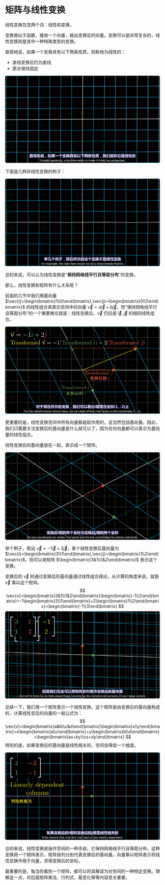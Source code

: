 # 矩阵与线性变换

线性变换包含两个词：线性和变换。

变换类似于函数，接收一个向量，输出变换后的向量。变换可以是非常复杂的，线性变换则是其中一种特殊类型的变换。

直观地说，如果一个变换具有以下两条性质，则称他为线性的：

* 直线变换后仍为直线
* 原点保持固定

<img class="img-shadow" src="https://raw.githubusercontent.com/yamsfeer/pic-bed/master/e6c9d24egy1h2wjmrwz0sg20k00b91af.gif" alt="线性变换" style="zoom:75%;" />

下面是几种非线性变换的例子：

<img class="img-shadow" src="https://raw.githubusercontent.com/yamsfeer/pic-bed/master/e6c9d24egy1h2wjmycsimg20k00b94qq.gif" alt="非线性变换" style="zoom:75%;" />

总的来说，可以认为线性变换是”**保持网格线平行且等距分布**“的变换。

那么，线性变换和矩阵有什么关系呢？

前面的几节中我们用基向量 $\vec{i}=\begin{bmatrix}1\\0\end{bmatrix},\vec{j}=\begin{bmatrix}0\\1\end{bmatrix}$ 的线性组合来表示空间中的向量 $\vec{v} = a\vec{i}+b\vec{j}$，而”保持网格线平行且等距分布“的一个重要推论就是：线性变换后，$\vec{v}$ 仍旧是 $\vec{i},\vec{j}$ 的相同线性组合。

<img class="img-shadow" src="https://raw.githubusercontent.com/yamsfeer/pic-bed/master/e6c9d24egy1h2woz29qb4g20k00b9467.gif" alt="Kapture 2022-06-05 at 00.44.31" style="zoom:75%;" />

更重要的是，线性变换空间中所有向量都是起作用的，这当然包括基向量。因此，我们只需要关注变换后的基向量是什么就可以了，因为任何向量都可以表示为基向量的线性组合。

线性变换后的基向量放在一起，表示成一个矩阵。

<img class="img-shadow" src="https://raw.githubusercontent.com/yamsfeer/pic-bed/master/e6c9d24egy1h2wjmztk2xg20k00b9qfa.gif" alt="矩阵表示线性变换" style="zoom:75%;" />

举个例子，假设 $\vec{v} = -1\vec{i}+2\vec{j}$，某个线性变换后基向量为 $\vec{i}=\begin{bmatrix}3\\1\end{bmatrix},\vec{j}=\begin{bmatrix}1\\2\end{bmatrix}$，则可以用矩阵 $\begin{bmatrix}3&1\\1&2\end{bmatrix}$ 表示这个变换。

变换后的 $\vec{v}$ 则通过变换后的基向量通过线性组合得出，从计算的角度来说，就是 $\vec{v}$ 乘以这个矩阵。
$$
\vec{v}=\begin{bmatrix}3&1\\1&2\end{bmatrix}\begin{bmatrix}-1\\2\end{bmatrix}=-1\begin{bmatrix}3\\1\end{bmatrix}+2\begin{bmatrix}1\\2\end{bmatrix}=\begin{bmatrix}-1\\3\end{bmatrix}
$$
<img class="img-shadow" src="https://raw.githubusercontent.com/yamsfeer/pic-bed/master/e6c9d24egy1h2wjn61tq0g20k00b9ax1.gif" alt="向量乘以矩阵" style="zoom:75%;" />

总结一下，我们用一个矩阵表示一个线性变换，这个矩阵是由变换后的基向量构成的，计算线性变后的向量的一般公式为：
$$
\vec{v}=\begin{bmatrix}a&b\\c&d\end{bmatrix}\begin{bmatrix}x\\y\end{bmatrix}=x\begin{bmatrix}a\\c\end{bmatrix}+y\begin{bmatrix}b\\d\end{bmatrix}=\begin{bmatrix}ax+by\\cx+dy\end{bmatrix}
$$
特别的是，如果变换后的基向量是线性相关的，空间会降低一个维度。

<img class="img-shadow" src="https://raw.githubusercontent.com/yamsfeer/pic-bed/master/e6c9d24egy1h2woc21ugpg20k00b91kx.gif" alt="列线性相关" style="zoom:75%;" />

总的来说，线性变换是操作空间的一种手段，它保持网格线平行且等距分布，这种变换用一个矩阵表示，矩阵按列分别代表变换后的基向量。向量乘以矩阵表示将线性变换作用于向量，求得变换后的坐标。

最重要的是，每当你看到一个矩阵，都可以将其解读为对空间的一种特定变换。理解这一点，对后面矩阵乘法、行列式、基变化等等内容至关重要。
